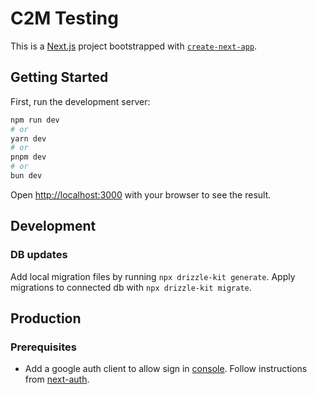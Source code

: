 # C2M Testing

This is a [Next.js](https://nextjs.org) project bootstrapped with [`create-next-app`](https://nextjs.org/docs/app/api-reference/cli/create-next-app).

## Getting Started

First, run the development server:

```bash
npm run dev
# or
yarn dev
# or
pnpm dev
# or
bun dev
```

Open [http://localhost:3000](http://localhost:3000) with your browser to see the result.

## Development

### DB updates

Add local migration files by running `npx drizzle-kit generate`.
Apply migrations to connected db with `npx drizzle-kit migrate`.

## Production

### Prerequisites

- Add a google auth client to allow sign in [console](https://console.cloud.google.com). Follow instructions from [next-auth](https://next-auth.js.org/providers/google).
